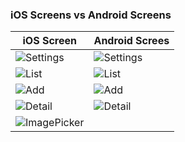 ### iOS Screens vs Android Screens
| iOS Screen                                                                                       | Android Screes                                                                                    |
|--------------------------------------------------------------------------------------------------|---------------------------------------------------------------------------------------------------|
| ![Settings](https://github.com/BreakZero/TODO-LIST-KMM/blob/main/images/ios_settings.png)        | ![Settings](https://github.com/BreakZero/TODO-LIST-KMM/blob/main/images/android_settings.pic.jpg) |
 | ![List](https://github.com/BreakZero/TODO-LIST-KMM/blob/main/images/ios_list.jpeg)               | ![List](https://github.com/BreakZero/TODO-LIST-KMM/blob/main/images/android_list.pic.jpg)         |
 | ![Add](https://github.com/BreakZero/TODO-LIST-KMM/blob/main/images/ios_add.png)                  | ![Add](https://github.com/BreakZero/TODO-LIST-KMM/blob/main/images/android_add.pic.jpg)           |
 | ![Detail](https://github.com/BreakZero/TODO-LIST-KMM/blob/main/images/ios_detail.png)            | ![Detail](https://github.com/BreakZero/TODO-LIST-KMM/blob/main/images/android_detail.pic.jpg)     |
 | ![ImagePicker](https://github.com/BreakZero/TODO-LIST-KMM/blob/main/images/ios_image_picker.png) |                                                                                                   |